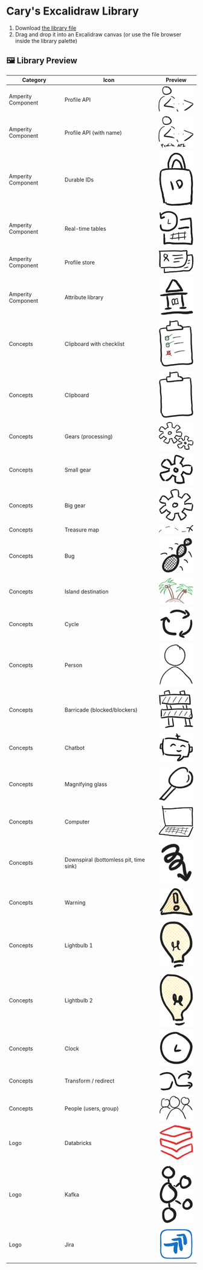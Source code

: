 # Cary's Excalidraw Library

1. Download [the library file](carys-visual-vocabulary.excalidrawlib)
2. Drag and drop it into an Excalidraw canvas (or use the file browser inside the library palette)


## 🖼️ Library Preview

| Category | Icon | Preview |
| -------- | ---- | ------- |
| Amperity Component | Profile API | <img src="previews/item-008.png" width="100"> |
| Amperity Component | Profile API (with name) | <img src="previews/item-009.png" width="100"> |
| Amperity Component | Durable IDs | <img src="previews/item-020.png" width="100"> |
| Amperity Component | Real-time tables | <img src="previews/item-030.png" width="100"> |
| Amperity Component | Profile store | <img src="previews/item-016.png" width="100"> |
| Amperity Component | Attribute library | <img src="previews/item-018.png" width="100"> |
| Concepts | Clipboard with checklist | <img src="previews/item-001.png" width="100">  |
| Concepts | Clipboard | <img src="previews/item-014.png" width="100"> |
| Concepts | Gears (processing) | <img src="previews/item-002.png" width="100"> |
| Concepts | Small gear | <img src="previews/item-003.png" width="100"> |
| Concepts | Big gear | <img src="previews/item-004.png" width="100"> |
| Concepts | Treasure map | <img src="previews/item-005.png" width="100"> |
| Concepts | Bug | <img src="previews/item-006.png" width="100"> |
| Concepts | Island destination | <img src="previews/item-007.png" width="100"> |
| Concepts | Cycle | <img src="previews/item-013.png" width="100"> |
| Concepts | Person | <img src="previews/item-010.png" width="100"> |
| Concepts | Barricade (blocked/blockers) | <img src="previews/item-011.png" width="100"> |
| Concepts | Chatbot | <img src="previews/item-019.png" width="100"> |
| Concepts | Magnifying glass | <img src="previews/item-021.png" width="100"> |
| Concepts | Computer | <img src="previews/item-022.png" width="100"> |
| Concepts | Downspiral (bottomless pit, time sink) | <img src="previews/item-023.png" width="100"> |
| Concepts | Warning | <img src="previews/item-024.png" width="100"> |
| Concepts | Lightbulb 1 | <img src="previews/item-025.png" width="100"> |
| Concepts | Lightbulb 2 | <img src="previews/item-026.png" width="100"> |
| Concepts | Clock | <img src="previews/item-027.png" width="100"> |
| Concepts | Transform / redirect | <img src="previews/item-028.png" width="100"> |
| Concepts | People (users, group) | <img src="previews/item-029.png" width="100"> |
| Logo | Databricks | <img src="previews/item-012.png" width="100"> |
| Logo | Kafka | <img src="previews/item-015.png" width="100"> |
| Logo | Jira | <img src="previews/item-017.png" width="100"> |
